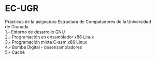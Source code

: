 # EC-UGR

Prácticas de la asignatura Estructura de Computadores de la Universidad de Granada.
\
1.- Entorno de desarrollo GNU
\
2.- Programación en ensamblador x86 Linux
\
3.- Programación mixta C-asm x86 Linux
\
4.- Bomba Digital - desensambladores
\
5.- Caché

